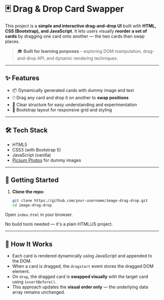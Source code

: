 # 🃏 Drag & Drop Card Swapper

This project is a **simple and interactive drag-and-drop UI** built with **HTML, CSS (Bootstrap), and JavaScript**. It lets users visually **reorder a set of cards** by dragging one card onto another — the two cards then swap places.

> 🎓 **Built for learning purposes** – exploring DOM manipulation, drag-and-drop API, and dynamic rendering techniques.

---

## ✨ Features

- 📦 Dynamically generated cards with dummy image and text
- 🖱️ Drag any card and drop it on another to **swap positions**
- 🧠 Clear structure for easy understanding and experimentation
- 🧩 Bootstrap layout for responsive grid and styling

---

## 🛠️ Tech Stack

- HTML5
- CSS3 (with Bootstrap 5)
- JavaScript (vanilla)
- [Picsum Photos](https://picsum.photos/) for dummy images

---

## 🚀 Getting Started

1. **Clone the repo:**

   ```bash
   git clone https://github.com/your-username/image-drag-drop.git
   cd image-drag-drop


Open `index.html` in your browser.

No build tools needed — it's a plain HTML/JS project.

---

## 🧪 How It Works

- Each card is rendered dynamically using JavaScript and appended to the DOM.
- When a card is dragged, the `dragstart` event stores the dragged DOM element.
- On `drop`, the dragged card is **swapped visually** with the target card using `insertBefore()`.
- This approach updates the **visual order only** — the underlying data array remains unchanged.
